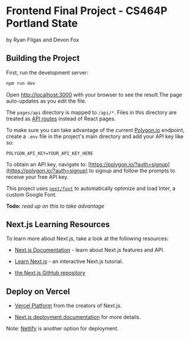 # Frontend Final Project - CS464P Portland State

by Ryan Filgas and Devon Fox

## Building the Project

First, run the development server:

```bash
npm run dev
```

Open [http://localhost:3000](http://localhost:3000) with your browser to see the result.The page auto-updates as you edit the file.

The `pages/api` directory is mapped to `/api/*`. Files in this directory are treated as [API routes](https://nextjs.org/docs/api-routes/introduction) instead of React pages.

To make sure you can take advantage of the current [Polygon.io](https://polygon.io/) endpoint, create a `.env` file in the project's main directory and add your API key like so:

```
POLYGON_API_KEY=YOUR_API_KEY_HERE
```

To obtain an API key, navigate to: [https://polygon.io/?auth=signup](https://polygon.io/?auth=signup) to signup and follow the prompts to receive your free API key.

This project uses [`next/font`](https://nextjs.org/docs/basic-features/font-optimization) to automatically optimize and load Inter, a custom Google Font.

**Todo:** *read up on this to take advantage*

## Next.js Learning Resources
To learn more about Next.js, take a look at the following resources:

- [Next.js Documentation](https://nextjs.org/docs) - learn about Next.js features and API.
- [Learn Next.js](https://nextjs.org/learn) - an interactive Next.js tutorial.

- [the Next.js GitHub repository](https://github.com/vercel/next.js/)

## Deploy on Vercel

- [Vercel Platform](https://vercel.com/new?utm_medium=default-template&filter=next.js&utm_source=create-next-app&utm_campaign=create-next-app-readme) from the creators of Next.js.

- [Next.js deployment documentation](https://nextjs.org/docs/deployment) for more details.

Note: [Netlify](https://www.netlify.com/) is another option for deployment.

